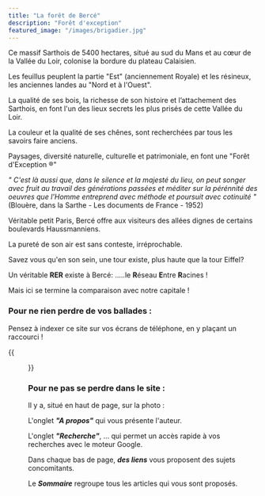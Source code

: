 ```yaml
---
title: "La forêt de Bercé"
description: "Forêt d'exception"
featured_image: "/images/brigadier.jpg"
---
```


Ce massif Sarthois de 5400 hectares, situé
au sud du Mans et au cœur de la Vallée du Loir,
colonise la bordure du plateau Calaisien. 

Les feuillus peuplent la partie "Est" (anciennement Royale)
et les résineux, les anciennes landes au "Nord et à l'Ouest".

La qualité de ses bois, la richesse de son histoire 
et l’attachement des Sarthois, en font l'un des 
lieux secrets les plus prisés de cette Vallée du Loir.

La couleur et la qualité de ses chênes, sont recherchées par 
tous les savoirs faire anciens. 

Paysages, diversité naturelle, culturelle et 
patrimoniale, en font une "Forêt d'Exception ®"


*" C'est là aussi que, dans le silence et la majesté du lieu,
on peut songer avec fruit au travail des générations passées
et méditer sur la pérénnité des oeuvres que l'Homme entreprend
avec méthode et poursuit avec cotinuité "*
(Blouère, dans la Sarthe - Les documents de France - 1952)

Véritable petit Paris, Bercé offre aux visiteurs 
des allées dignes de certains boulevards Haussmanniens.

La pureté de son air est sans conteste, irréprochable.

Savez vous qu'en son sein, une tour existe,
plus haute que la tour Eiffel?

Un véritable **RER** existe à Bercé: .....le **R**éseau **E**ntre **R**acines !

Mais ici se termine la comparaison avec notre capitale !


### Pour ne rien perdre de vos ballades : 

Pensez à indexer ce site sur vos écrans de téléphone,
en y plaçant un raccourci !

{{<figure src="/images/articles/foret-de-berce2.jpg"  title="le QR code du site">}}

### Pour ne pas se perdre dans le site :

Il y a, situé en haut de page, sur la photo :

L'onglet ***"A propos"***  qui vous présente l'auteur.

L'onglet ***"Recherche"***, 
... qui permet un accès rapide à vos recherches avec le moteur Google.  

Dans chaque bas de page, ***des liens*** vous proposent des sujets concomitants.

Le ***Sommaire*** regroupe tous les articles qui vous sont proposés.
